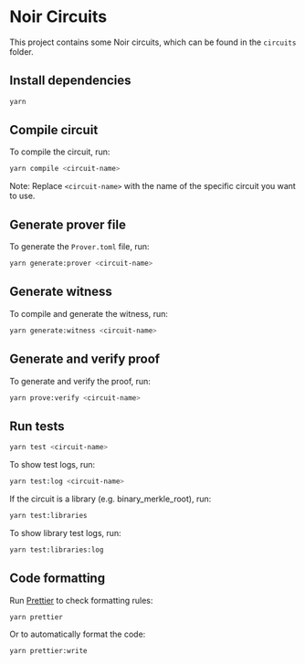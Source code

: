 # Noir Circuits

This project contains some Noir circuits, which can be found in the `circuits` folder.

## Install dependencies

```sh
yarn
```

## Compile circuit

To compile the circuit, run:

```sh
yarn compile <circuit-name>
```

Note: Replace `<circuit-name>` with the name of the specific circuit you want to use.

## Generate prover file

To generate the `Prover.toml` file, run:

```sh
yarn generate:prover <circuit-name>
```

## Generate witness

To compile and generate the witness, run:

```sh
yarn generate:witness <circuit-name>
```

## Generate and verify proof

To generate and verify the proof, run:

```sh
yarn prove:verify <circuit-name>
```

## Run tests

```sh
yarn test <circuit-name>
```

To show test logs, run:

```sh
yarn test:log <circuit-name>
```

If the circuit is a library (e.g. binary_merkle_root), run:

```sh
yarn test:libraries
```

To show library test logs, run:

```sh
yarn test:libraries:log
```

## Code formatting

Run [Prettier](https://prettier.io/) to check formatting rules:

```bash
yarn prettier
```

Or to automatically format the code:

```bash
yarn prettier:write
```
